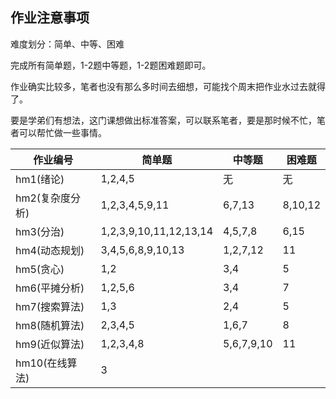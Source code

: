 ## 作业注意事项

难度划分：简单、中等、困难

完成所有简单题，1-2题中等题，1-2题困难题即可。

作业确实比较多，笔者也没有那么多时间去细想，可能找个周末把作业水过去就得了。

要是学弟们有想法，这门课想做出标准答案，可以联系笔者，要是那时候不忙，笔者可以帮忙做一些事情。


| 作业编号      | 简单题                    | 中等题        | 困难题    |
|-----------|------------------------|------------| ------ |
| hm1(绪论)   | 1,2,4,5                | 无          | 无      |
| hm2(复杂度分析) | 1,2,3,4,5,9,11         | 6,7,13     | 8,10,12 |
| hm3(分治)   | 1,2,3,9,10,11,12,13,14 | 4,5,7,8    | 6,15   |
| hm4(动态规划) | 3,4,5,6,8,9,10,13      | 1,2,7,12   | 11     |
| hm5(贪心)   | 1,2                    | 3,4        | 5      |
| hm6(平摊分析) | 1,2,5,6                | 3,4        | 7      |
| hm7(搜索算法) | 1,3                    | 2,4        | 5      |
| hm8(随机算法) | 2,3,4,5                | 1,6,7      | 8      |
| hm9(近似算法) | 1,2,3,4,8              | 5,6,7,9,10 | 11     |
| hm10(在线算法) | 3                      |            |        |
